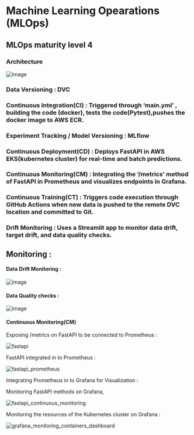 # Machine Learning Opearations (MLOps)

## MLOps maturity level 4

### Architecture

![image](https://github.com/Chandru-21/MLOps_Project/assets/64595758/123511be-fe66-424d-8776-513b908840fe)

### Data Versioning : DVC

### Continuous Integration(CI) : Triggered through ‘main.yml’ , building the code (docker), tests the code(Pytest),pushes the docker image to AWS ECR. 

### Experiment Tracking / Model Versioning : MLflow 

### Continuous Deployment(CD) : Deploys FastAPI in AWS EKS(kubernetes cluster) for real-time and batch predictions. 

### Continuous Monitoring(CM) : Integrating the ‘/metrics’ method of  FastAPI in Prometheus and visualizes endpoints in Grafana.  

### Continuous Training(CT) : Triggers code execution through GitHub Actions when new data is pushed to the remote DVC location and committed to Git. 

### Drift Monitoring : Uses a Streamlit app to monitor data drift, target drift, and data quality checks.


## Monitoring :

#### Data Drift Monitoring :

![image](https://github.com/Chandru-21/MLOps_Project/assets/64595758/af0df23d-9980-4ee4-94c0-ddebdb923237)

#### Data Quality checks :

![image](https://github.com/Chandru-21/MLOps_Project/assets/64595758/c1c62d64-9b69-4ca7-ba45-45ae226a7620)


#### Continuous Monitoring(CM)

Exposing /metrics on FastAPI to be connected to Prometheus :

![fastapi](https://github.com/Chandru-21/MLOps_Project/assets/64595758/09b18b44-8cb1-4a86-9172-c79082cb77c8)

FastAPI integrated in to Prometheus :

![fastapi_prometheus](https://github.com/Chandru-21/MLOps_Project/assets/64595758/4b21c089-bef3-4e39-b5e1-04cb8e026345)

Integrating Prometheus in to Grafana for Visualization :

Monitoring FastAPI methods on Grafana,

![fastapi_continuous_monitoring](https://github.com/Chandru-21/MLOps_Project/assets/64595758/930f0a9a-352f-41f9-8106-9b6735af8ce4)

Monitoring the resources of the Kubernetes cluster on Grafana :

![grafana_monitoring_containers_dashboard](https://github.com/Chandru-21/MLOps_Project/assets/64595758/d046d9f9-1477-4975-9041-f4aa128bb0f3)












